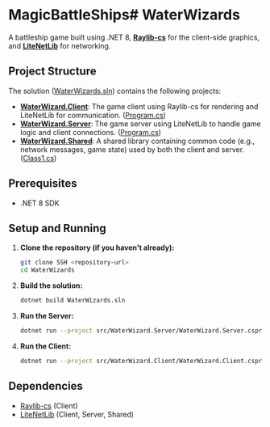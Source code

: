 # MagicBattleShips# WaterWizards

A battleship game built using .NET 8, **[Raylib-cs](https://github.com/raysan5/raylib/wiki)** for the client-side graphics, and **[LiteNetLib](https://revenantx.github.io/LiteNetLib/api/index.html)** for networking.

## Project Structure

The solution ([WaterWizards.sln](WaterWizards.sln)) contains the following projects:

*   **[WaterWizard.Client](src/WaterWizard.Client/WaterWizard.Client.csproj)**: The game client using Raylib-cs for rendering and LiteNetLib for communication. ([Program.cs](WaterWizards/src/WaterWizard.Client/Program.cs))
*   **[WaterWizard.Server](src/WaterWizard.Server/WaterWizard.Server.csproj)**: The game server using LiteNetLib to handle game logic and client connections. ([Program.cs](WaterWizards/src/WaterWizard.Server/Program.cs))
*   **[WaterWizard.Shared](src/WaterWizard.Shared/WaterWizard.Shared.csproj)**: A shared library containing common code (e.g., network messages, game state) used by both the client and server. ([Class1.cs](WaterWizards/src/WaterWizard.Shared/Class1.cs))

## Prerequisites

*   .NET 8 SDK

## Setup and Running

1.  **Clone the repository (if you haven't already):**
    ```sh
    git clone SSH <repository-url>
    cd WaterWizards
    ```

2.  **Build the solution:**
    ```sh
    dotnet build WaterWizards.sln
    ```

3.  **Run the Server:**
    ```sh
    dotnet run --project src/WaterWizard.Server/WaterWizard.Server.csproj
    ```

4.  **Run the Client:**
    ```sh
    dotnet run --project src/WaterWizard.Client/WaterWizard.Client.csproj
    ```

## Dependencies

*   [Raylib-cs](https://github.com/ChrisDill/Raylib-cs) (Client)
*   [LiteNetLib](https://github.com/RevenantX/LiteNetLib) (Client, Server, Shared)